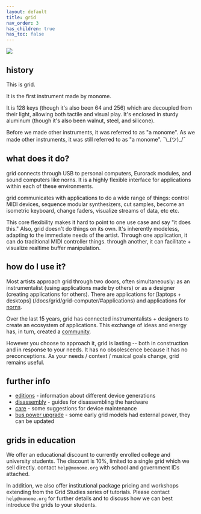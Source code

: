 ```yaml
---
layout: default
title: grid
nav_order: 3
has_children: true
has_toc: false
---
```


![](images/grid-stone-1800.jpg)

## history

This is grid.

It is the first instrument made by monome.

It is 128 keys (though it's also been 64 and 256) which are decoupled from their light, allowing both tactile and visual play. It's enclosed in sturdy aluminum (though it's also been walnut, steel, and silicone).

Before we made other instruments, it was referred to as "a monome". As we made other instruments, it was still referred to as "a monome". ¯\\\_(ツ)\_/¯

## what does it do?

grid connects through USB to personal computers, Eurorack modules, and sound computers like norns. It is a highly flexible interface for applications within each of these environments.

grid communicates with applications to do a wide range of things: control MIDI devices, sequence modular synthesizers, cut samples, become an isometric keyboard, change faders, visualize streams of data, etc etc.

This core flexibility makes it hard to point to one use case and say "it does this." Also, grid doesn't do things on its own. It's inherently modeless, adapting to the immediate needs of the artist. Through one application, it can do traditional MIDI controller things. through another, it can facilitate + visualize realtime buffer manipulation.

## how do I use it?

Most artists approach grid through two doors, often simultaneously: as an instrumentalist (using applications made by others) or as a designer (creating applications for others). There are applications for [laptops + desktops] (/docs/grid/grid-computer/#applications) and applications for [norns](/docs/grid/grid-norns/#applications).

Over the last 15 years, grid has connected instrumentalists + designers to create an ecosystem of applications. This exchange of ideas and energy has, in turn, created a [community](https://llllllll.co).

However you choose to approach it, grid is lasting -- both in construction and in response to your needs. It has no obsolescence because it has no preconceptions. As your needs / context / musical goals change, grid remains useful.

## further info

- [editions](editions) - information about different device generations
- [disassembly](disassembly) - guides for disassembling the hardware
- [care](care) - some suggestions for device maintenance
- [bus power upgrade](buspowerupgrade) - some early grid models had external power, they can be updated

## grids in education

We offer an educational discount to currently enrolled college and university students. The discount is 10%, limited to a single grid which we sell directly. contact `help@monome.org` with school and government IDs attached.

In addition, we also offer institutional package pricing and workshops extending from the Grid Studies series of tutorials. Please contact `help@monome.org` for further details and to discuss how we can best introduce the grids to your students.
